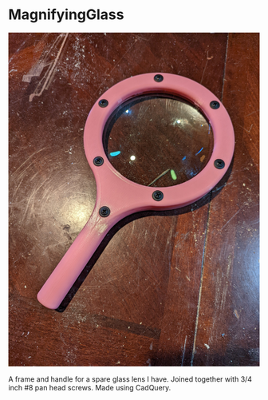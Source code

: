 # MagnifyingGlass

![picture of the completed magnifying glass](magnifying_glass.jpg)

A frame and handle for a spare glass lens I have. Joined together with 3/4 inch #8 pan head screws. Made using CadQuery.
